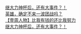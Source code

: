   
[继大力神杯后，还有大事件？！](http://www.dianyue.me/archives/429/hybbi33o59vurnb7/)  
[英雄，确定不来一波团战吗？](http://www.dianyue.me/archives/443/x6djzlonw8jecyly/)  
[【壹周人物】比我有钱的还比我努力](http://www.dianyue.me/archives/438/wpsxl7kj1no473gx/)  
[继大力神杯后，还有大事件？！](http://www.dianyue.me/archives/430/behev1w0t3sm6vcw/)